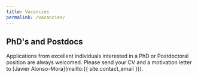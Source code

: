 ```yaml
---
title: Vacancies
permalink: /vacancies/
---
```


## PhD's and Postdocs
Applications from excellent individuals interested in a PhD or Postdoctoral position are always welcomed. Please send your CV and a motivation letter to [Javier Alonso-Mora](mailto:{{ site.contact_email }}).